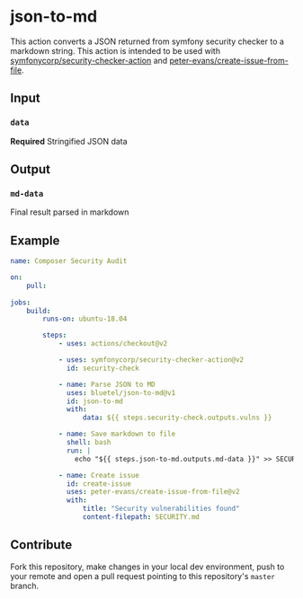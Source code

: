 # json-to-md

This action converts a JSON returned from symfony security checker to a markdown string. This action is intended to be used with [symfonycorp/security-checker-action](https://github.com/marketplace/actions/sensiolabs-security-checker-action) and [peter-evans/create-issue-from-file](https://github.com/marketplace/actions/create-issue-from-file).

## Input

### `data`

**Required** Stringified JSON data

## Output

### `md-data`

Final result parsed in markdown

## Example

```yml
name: Composer Security Audit

on:
    pull:
    
jobs:
    build:
        runs-on: ubuntu-18.04

        steps:
            - uses: actions/checkout@v2

            - uses: symfonycorp/security-checker-action@v2
              id: security-check

            - name: Parse JSON to MD
              uses: bluetel/json-to-md@v1
              id: json-to-md
              with:
                  data: ${{ steps.security-check.outputs.vulns }}

            - name: Save markdown to file
              shell: bash
              run: |
                echo "${{ steps.json-to-md.outputs.md-data }}" >> SECURITY.md

            - name: Create issue
              id: create-issue
              uses: peter-evans/create-issue-from-file@v2
              with:
                  title: "Security vulnerabilities found"
                  content-filepath: SECURITY.md
```

## Contribute

Fork this repository, make changes in your local dev environment, push to your remote and open a pull request pointing to this repository's `master` branch.
